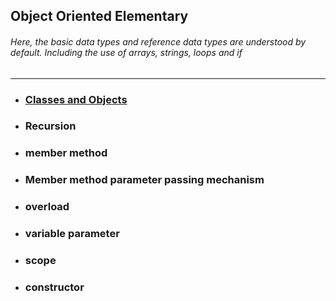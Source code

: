 
## Object Oriented Elementary

###### Here, the basic data types and reference data types are understood by default. Including the use of arrays, strings, loops and if

---

- ### [Classes and Objects](https://github.com/TerryTxx/CS-Diary/blob/master/Java-OBJ/classandObj.md)
- ### Recursion
- ### member method
- ### Member method parameter passing mechanism
- ### overload
- ### variable parameter
- ### scope
- ### constructor